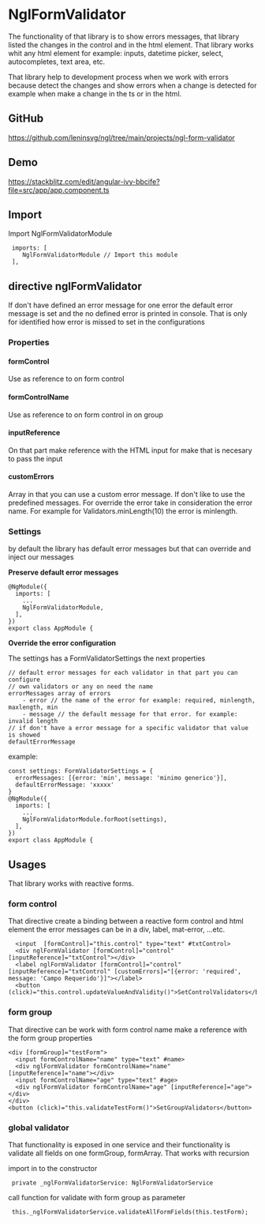 # NglFormValidator

The functionality of that library is to show errors messages, that library listed the changes in the control and in the html element.
That library works whit any html element for example: inputs, datetime picker, select, autocompletes, text area, etc.

That library help to development process when we work with errors because detect the changes and show errors when a change is detected 
for example when make a change in the ts or in the html.

## GitHub

https://github.com/leninsvg/ngl/tree/main/projects/ngl-form-validator

## Demo

https://stackblitz.com/edit/angular-ivy-bbcife?file=src/app/app.component.ts

## Import

Import NglFormValidatorModule
```
 imports: [
    NglFormValidatorModule // Import this module
 ],
```
## directive nglFormValidator

If don't have defined an error message for one error the default error message 
is set and the no defined error is printed in console. 
That is only for identified how error is missed to set in the configurations

### Properties

#### formControl
Use as reference to on form control

#### formControlName
Use as reference to on form control in on group

#### inputReference
On that part make reference with the HTML input for make that is necesary to pass the input

#### customErrors
Array in that you can use a custom error message. If don't like to use the predefined messages.
For override the error take in consideration the error name. 
For example for Validators.minLength(10) the error is minlength.

### Settings

by default the library has default error messages but that can override and inject our messages

**Preserve default error messages**

```
@NgModule({
  imports: [
    ...
    NglFormValidatorModule,
  ],
})
export class AppModule {

```

**Override the error configuration**

The settings has a FormValidatorSettings the next properties

```
// default error messages for each validator in that part you can configure 
// own validators or any on need the name
errorMessages array of errors
    - error // the name of the error for example: required, minlength, maxlength, min
    - message // the default message for that error. for example: invalid length
// if don't have a error message for a specific validator that value is showed
defaultErrorMessage
```
example: 
```
const settings: FormValidatorSettings = {
  errorMessages: [{error: 'min', message: 'minimo generico'}],
  defaultErrorMessage: 'xxxxx'
}
@NgModule({
  imports: [
    ...
    NglFormValidatorModule.forRoot(settings),
  ],
})
export class AppModule {

```

## Usages

That library works with reactive forms.

### form control
That directive create a binding between a reactive form control and html element the error messages can be in a div, label, mat-error, ...etc.

```
  <input  [formControl]="this.control" type="text" #txtControl>
  <div nglFormValidator [formControl]="control" [inputReference]="txtControl"></div>
  <label nglFormValidator [formControl]="control" [inputReference]="txtControl" [customErrors]="[{error: 'required', message: 'Campo Requerido'}]"></label>
  <button (click)="this.control.updateValueAndValidity()">SetControlValidators</button>
```

### form group
That directive can be work with form control name make a reference with the form group properties

```
<div [formGroup]="testForm">
  <input formControlName="name" type="text" #name>
  <div nglFormValidator formControlName="name" [inputReference]="name"></div>
  <input formControlName="age" type="text" #age>
  <div nglFormValidator formControlName="age" [inputReference]="age"></div>
</div>
<button (click)="this.validateTestForm()">SetGroupValidators</button>
```

### global validator

That functionality is exposed in one service and their functionality is validate all fields on one formGroup, formArray. That works with recursion 

import in to the constructor
```
 private _nglFormValidatorService: NglFormValidatorService
```
call function for validate with form group as parameter
```
 this._nglFormValidatorService.validateAllFormFields(this.testForm);
```
